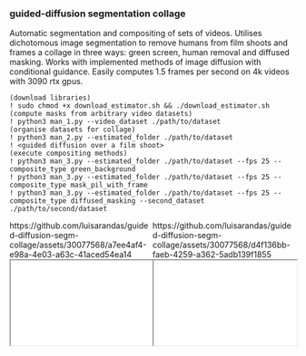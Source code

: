 

### guided-diffusion segmentation collage

Automatic segmentation and compositing of sets of videos. Utilises dichotomous image segmentation to remove humans from film shoots and frames a collage in three ways: green screen, human removal and diffused masking. Works with implemented methods of image diffusion with conditional guidance. Easily computes 1.5 frames per second on 4k videos with 3090 rtx gpus.

```
(download libraries)
! sudo chmod +x download_estimator.sh && ./download_estimator.sh
(compute masks from arbitrary video datasets)
! python3 man_1.py --video_dataset ./path/to/dataset
(organise datasets for collage)
! python3 man_2.py --estimated_folder ./path/to/dataset
! <guided diffusion over a film shoot>
(execute compositing methods)
! python3 man_3.py --estimated_folder ./path/to/dataset --fps 25 --composite_type green_background
! python3 man_3.py --estimated_folder ./path/to/dataset --fps 25 --composite_type mask_pil_with_frame
! python3 man_3.py --estimated_folder ./path/to/dataset --fps 25 --composite_type diffused_masking --second_dataset ./path/to/second/dataset
```

<div style="float: left; width: 50%;">
    https://github.com/luisarandas/guided-diffusion-segm-collage/assets/30077568/a7ee4af4-e98a-4e03-a63c-41aced54ea14
    <iframe width="100%" src="video1_link_here"></iframe>
</div>
<div style="float: left; width: 50%;">
    https://github.com/luisarandas/guided-diffusion-segm-collage/assets/30077568/d4f136bb-faeb-4259-a362-5adb139f1855
    <iframe width="100%" src="video2_link_here"></iframe>
</div>




```
@article{interla23,
  title={Man lost in the convergence of time, Avebury (2022): Reconfiguring film through human figure removal and collage},
  author={Arandas, Luís and McDonough, Kate, Grierson, Mick and Carvalhais, Miguel},
  journal={Proceedings of Intermediartes'23},
  year={2023}
}
```

